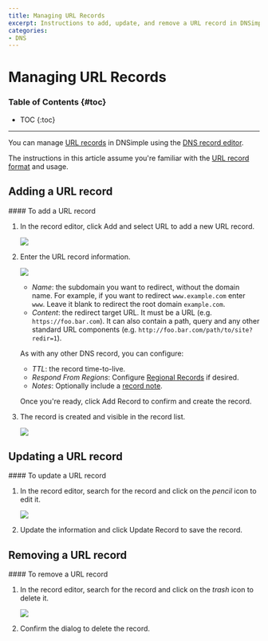 ```yaml
---
title: Managing URL Records
excerpt: Instructions to add, update, and remove a URL record in DNSimple.
categories:
- DNS
---
```


# Managing URL Records

### Table of Contents {#toc}

* TOC
{:toc}

---

You can manage [URL records](/articles/url-record) in DNSimple using the [DNS record editor](/articles/record-editor).

The instructions in this article assume you're familiar with the [URL record format](/articles/url-record#record-format) and usage.


## Adding a URL record

<div class="section-steps" markdown="1">
#### To add a URL record

1.  In the record editor, click <label>Add</label> and select <label>URL</label> to add a new URL record.

    ![](/files/record-url-create-select.png)

1.  Enter the URL record information.

    ![](/files/record-url-create-new.png)

    - _Name_: the subdomain you want to redirect, without the domain name. For example, if you want to redirect `www.example.com` enter `www`. Leave it blank to redirect the root domain `example.com`.
    - _Content_: the redirect target URL. It must be a URL (e.g. `https://foo.bar.com`). It can also contain a path, query and any other standard URL components (e.g. `http://foo.bar.com/path/to/site?redir=1`).

    As with any other DNS record, you can configure:

    - _TTL_: the record time-to-live.
    - _Respond From Regions_: Configure [Regional Records](/articles/regional-records/) if desired.
    - _Notes_: Optionally include a [record note](/articles/record-notes/).

    Once you're ready, click <label>Add Record</label> to confirm and create the record.

1.  The record is created and visible in the record list.

    ![](/files/record-url-item.png)

</div>


## Updating a URL record

<div class="section-steps" markdown="1">
#### To update a URL record

1.  In the record editor, search for the record and click on the _pencil_ icon to edit it.

    ![](/files/record-url-item-edit.png)

1.  Update the information and click <label>Update Record</label> to save the record.
</div>


## Removing a URL record

<div class="section-steps" markdown="1">
#### To remove a URL record

1.  In the record editor, search for the record and click on the _trash_ icon to delete it.

    ![](/files/record-url-item-delete.png)

1.  Confirm the dialog to delete the record.
</div>
